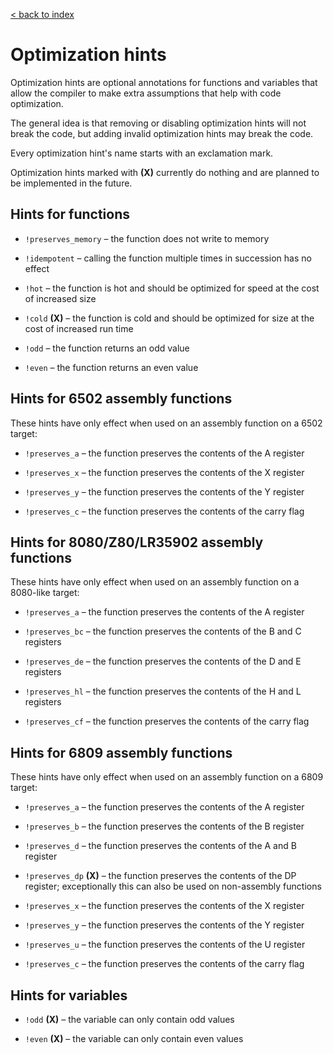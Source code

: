 [< back to index](../doc_index.md)

# Optimization hints

Optimization hints are optional annotations for functions and variables
that allow the compiler to make extra assumptions that help with code optimization.

The general idea is that removing or disabling optimization hints will not break the code,
but adding invalid optimization hints may break the code.

Every optimization hint's name starts with an exclamation mark.

Optimization hints marked with **(X)** currently do nothing and are planned to be implemented in the future. 

## Hints for functions

* `!preserves_memory` – the function does not write to memory

* `!idempotent` – calling the function multiple times in succession has no effect

* `!hot` – the function is hot and should be optimized for speed at the cost of increased size

* `!cold` **(X)** – the function is cold and should be optimized for size at the cost of increased run time

* `!odd` – the function returns an odd value
  
* `!even` – the function returns an even value

## Hints for 6502 assembly functions

These hints have only effect when used on an assembly function on a 6502 target:
  
* `!preserves_a` – the function preserves the contents of the A register

* `!preserves_x` – the function preserves the contents of the X register

* `!preserves_y` – the function preserves the contents of the Y register

* `!preserves_c` – the function preserves the contents of the carry flag

## Hints for 8080/Z80/LR35902 assembly functions

These hints have only effect when used on an assembly function on a 8080-like target:
  
* `!preserves_a` – the function preserves the contents of the A register

* `!preserves_bc` – the function preserves the contents of the B and C registers

* `!preserves_de` – the function preserves the contents of the D and E registers

* `!preserves_hl` – the function preserves the contents of the H and L registers

* `!preserves_cf` – the function preserves the contents of the carry flag

## Hints for 6809 assembly functions

These hints have only effect when used on an assembly function on a 6809 target:
  
* `!preserves_a` – the function preserves the contents of the A register

* `!preserves_b` – the function preserves the contents of the B register

* `!preserves_d` – the function preserves the contents of the A and B register

* `!preserves_dp` **(X)** – the function preserves the contents of the DP register; exceptionally this can also be used on non-assembly functions

* `!preserves_x` – the function preserves the contents of the X register

* `!preserves_y` – the function preserves the contents of the Y register

* `!preserves_u` – the function preserves the contents of the U register

* `!preserves_c` – the function preserves the contents of the carry flag

## Hints for variables
  
* `!odd` **(X)** – the variable can only contain odd values

* `!even` **(X)** – the variable can only contain even values





